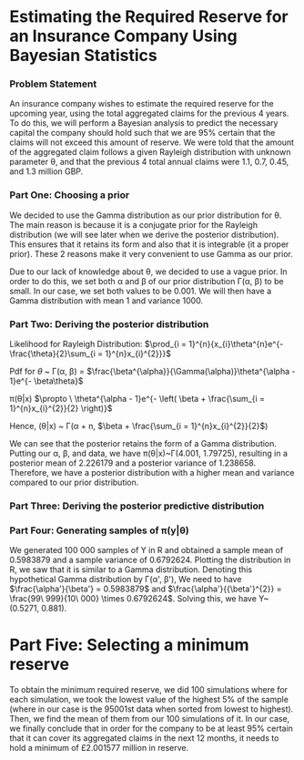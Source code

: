# Estimating the Required Reserve for an Insurance Company Using Bayesian Statistics

### Problem Statement
An insurance company wishes to estimate the required reserve for the upcoming year, using the total aggregated claims for the previous 4 years. To do this, 
we will perform a Bayesian analysis to predict the necessary capital the company should hold such that we are 95% certain that the claims will not exceed 
this amount of reserve. We were told that the amount of the aggregated claim follows a given Rayleigh distribution with unknown parameter θ, and that the 
previous 4 total annual claims were 1.1, 0.7, 0.45, and 1.3 million GBP.

### Part One: Choosing a prior

We decided to use the Gamma distribution as our prior distribution for
θ. The main reason is because it is a conjugate prior for the Rayleigh
distribution (we will see later when we derive the posterior
distribution). This ensures that it retains its form and also that it is
integrable (it a proper prior). These 2 reasons make it very convenient
to use Gamma as our prior.

Due to our lack of knowledge about θ, we decided to use a vague prior.
In order to do this, we set both α and β of our prior distribution Γ(α,
β) to be small. In our case, we set both values to be 0.001. We will
then have a Gamma distribution with mean 1 and variance 1000.

### Part Two: Deriving the posterior distribution

Likelihood for Rayleigh Distribution:
$\prod_{i = 1}^{n}{x_{i}\theta^{n}e^{- \frac{\theta}{2}\sum_{i = 1}^{n}x_{i}^{2}}}$

Pdf for $\theta$ \~ Γ(α, β) =
$\frac{\beta^{\alpha}}{\Gamma(\alpha)}\theta^{\alpha - 1}e^{- \beta\theta}$

π(θ\|x)
$\propto \ \theta^{\alpha - 1}e^{- \left( \beta + \frac{\sum_{i = 1}^{n}x_{i}^{2}}{2} \right)}$

Hence, (θ\|x) \~ Γ(α + n, $\beta + \frac{\sum_{i = 1}^{n}x_{i}^{2}}{2}$)



We can see that the posterior retains the form of a Gamma distribution.
Putting our α, β, and data, we have π(θ\|x)\~Γ(4.001, 1.79725),
resulting in a posterior mean of 2.226179 and a posterior variance of
1.238658. Therefore, we have a posterior distribution with a higher mean
and variance compared to our prior distribution.

### Part Three: Deriving the posterior predictive distribution



### Part Four: Generating samples of π(y\|θ)


We generated 100 000 samples of Y in R and
obtained a sample mean of 0.5983879 and a sample variance of 0.6792624.
Plotting the distribution in R, we saw that it is similar to a Gamma
distribution. Denoting this hypothetical Gamma distribution by Γ(α',
β'), We need to have $\frac{\alpha'}{\beta'} = 0.5983879$ and
$\frac{\alpha'}{{\beta'}^{2}} = \frac{99\ 999}{10\ 000} \times 0.6792624$.
Solving this, we have Y\~(0.5271, 0.881).

# Part Five: Selecting a minimum reserve

To obtain the minimum required reserve, we  did 100 simulations where for each
simulation, we took the lowest value of the highest 5% of the sample
(where in our case is the 95001st data when sorted from lowest to
highest). Then, we find the mean of them from our 100 simulations of it.
In our case, we finally conclude that in order for the company to be at
least 95% certain that it can cover its aggregated claims in the next 12
months, it needs to hold a minimum of £2.001577 million in reserve.
